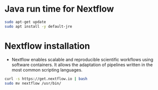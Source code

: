 # Java run time for Nextflow

```bash
sudo apt-get update
sudo apt install -y default-jre
```


# Nextflow installation

* Nextflow enables scalable and reproducible scientific workflows using software containers. It allows the adaptation of pipelines written in the most common scripting languages. 


```bash
curl -s https://get.nextflow.io | bash 
sudo mv nextflow /usr/bin/
```




